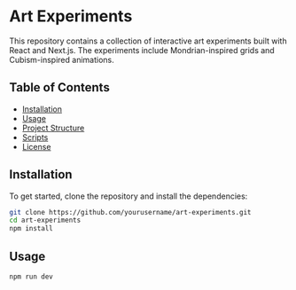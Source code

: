 # Art Experiments

This repository contains a collection of interactive art experiments built with React and Next.js. The experiments include Mondrian-inspired grids and Cubism-inspired animations.

## Table of Contents

- [Installation](#installation)
- [Usage](#usage)
- [Project Structure](#project-structure)
- [Scripts](#scripts)
- [License](#license)

## Installation

To get started, clone the repository and install the dependencies:

```sh
git clone https://github.com/yourusername/art-experiments.git
cd art-experiments
npm install
```

## Usage

```
npm run dev
```

